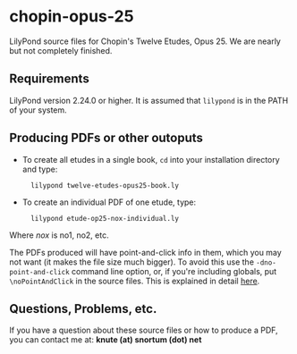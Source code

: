 # chopin-opus-25
LilyPond source files for Chopin's Twelve Etudes, Opus 25.  We are nearly but not completely finished.

## Requirements
LilyPond version 2.24.0 or higher.  It is assumed that `lilypond` is in the PATH of your system.

## Producing PDFs or other outoputs
* To create all etudes in a single book, `cd` into your installation directory and type:

        lilypond twelve-etudes-opus25-book.ly
        
* To create an individual PDF of one etude, type:

        lilypond etude-op25-nox-individual.ly
        
Where *nox* is no1, no2, etc.

The PDFs produced will have point-and-click info in them, which you may not want (it makes the file size much bigger).  To avoid this use the `-dno-point-and-click` command line option, or, if you're including globals, put `\noPointAndClick` in the source files.  This is explained in detail [here](https://lilypond.org/doc/v2.24/Documentation/usage/command_002dline-usage).
    
## Questions, Problems, etc.
If you have a question about these source files or how to produce a PDF, you can contact me at: **knute (at) snortum (dot) net**
